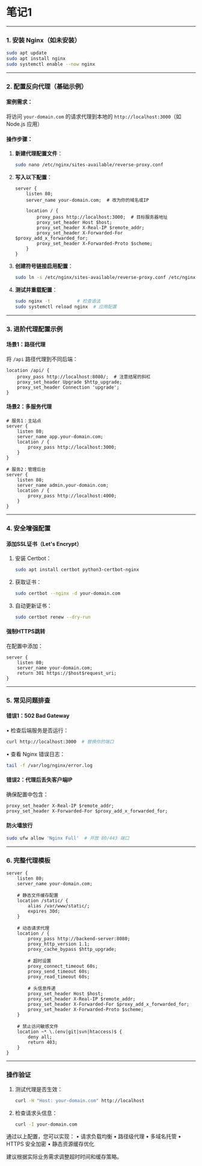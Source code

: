 # 笔记1


---

### 1. 安装 Nginx（如未安装）
```bash
sudo apt update
sudo apt install nginx
sudo systemctl enable --now nginx
```

---

### 2. 配置反向代理（基础示例）

#### 案例需求：
将访问 `your-domain.com` 的请求代理到本地的 `http://localhost:3000`（如 Node.js 应用）

#### 操作步骤：
1. **新建代理配置文件**：
   ```bash
   sudo nano /etc/nginx/sites-available/reverse-proxy.conf
   ```

2. **写入以下配置**：
   ```nginx
   server {
       listen 80;
       server_name your-domain.com;  # 改为你的域名或IP

       location / {
           proxy_pass http://localhost:3000;  # 目标服务器地址
           proxy_set_header Host $host;
           proxy_set_header X-Real-IP $remote_addr;
           proxy_set_header X-Forwarded-For $proxy_add_x_forwarded_for;
           proxy_set_header X-Forwarded-Proto $scheme;
       }
   }
   ```

3. **创建符号链接启用配置**：
   ```bash
   sudo ln -s /etc/nginx/sites-available/reverse-proxy.conf /etc/nginx/sites-enabled/
   ```

4. **测试并重载配置**：
   ```bash
   sudo nginx -t          # 检查语法
   sudo systemctl reload nginx  # 应用配置
   ```

---

### 3. 进阶代理配置示例

#### 场景1：路径代理
将 `/api` 路径代理到不同后端：
```nginx
location /api/ {
    proxy_pass http://localhost:8080/;  # 注意结尾的斜杠
    proxy_set_header Upgrade $http_upgrade;
    proxy_set_header Connection 'upgrade';
}
```

#### 场景2：多服务代理
```nginx
# 服务1：主站点
server {
    listen 80;
    server_name app.your-domain.com;
    location / {
        proxy_pass http://localhost:3000;
    }
}

# 服务2：管理后台
server {
    listen 80;
    server_name admin.your-domain.com;
    location / {
        proxy_pass http://localhost:4000;
    }
}
```

---

### 4. 安全增强配置

#### 添加SSL证书（Let's Encrypt）
1. 安装 Certbot：
   ```bash
   sudo apt install certbot python3-certbot-nginx
   ```

2. 获取证书：
   ```bash
   sudo certbot --nginx -d your-domain.com
   ```

3. 自动更新证书：
   ```bash
   sudo certbot renew --dry-run
   ```

#### 强制HTTPS跳转
在配置中添加：
```nginx
server {
    listen 80;
    server_name your-domain.com;
    return 301 https://$host$request_uri;
}
```

---

### 5. 常见问题排查

#### 错误1：502 Bad Gateway
• 检查后端服务是否运行：
  ```bash
  curl http://localhost:3000  # 替换你的端口
  ```
• 查看 Nginx 错误日志：
  ```bash
  tail -f /var/log/nginx/error.log
  ```

#### 错误2：代理后丢失客户端IP
确保配置中包含：
```nginx
proxy_set_header X-Real-IP $remote_addr;
proxy_set_header X-Forwarded-For $proxy_add_x_forwarded_for;
```

#### 防火墙放行
```bash
sudo ufw allow 'Nginx Full'  # 开放 80/443 端口
```

---

### 6. 完整代理模板
```nginx
server {
    listen 80;
    server_name your-domain.com;
    
    # 静态文件缓存配置
    location /static/ {
        alias /var/www/static/;
        expires 30d;
    }

    # 动态请求代理
    location / {
        proxy_pass http://backend-server:8080;
        proxy_http_version 1.1;
        proxy_cache_bypass $http_upgrade;
        
        # 超时设置
        proxy_connect_timeout 60s;
        proxy_send_timeout 60s;
        proxy_read_timeout 60s;
        
        # 头信息传递
        proxy_set_header Host $host;
        proxy_set_header X-Real-IP $remote_addr;
        proxy_set_header X-Forwarded-For $proxy_add_x_forwarded_for;
        proxy_set_header X-Forwarded-Proto $scheme;
    }

    # 禁止访问敏感文件
    location ~* \.(env|git|svn|htaccess)$ {
        deny all;
        return 403;
    }
}
```

---

### 操作验证
1. 测试代理是否生效：
   ```bash
   curl -H "Host: your-domain.com" http://localhost
   ```

2. 检查请求头信息：
   ```bash
   curl -I your-domain.com
   ```

通过以上配置，您可以实现：
• 请求负载均衡
• 路径级代理
• 多域名托管
• HTTPS 安全加密
• 静态资源缓存优化

建议根据实际业务需求调整超时时间和缓存策略。